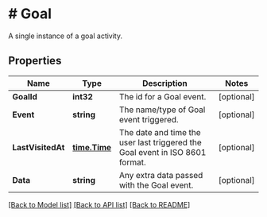 # # Goal
A single instance of a goal activity.

## Properties 


Name | Type | Description | Notes
------------ | ------------- | ------------- | -------------
**GoalId**| **int32** | The id for a Goal event.  | [optional]
**Event**| **string** | The name/type of Goal event triggered.  | [optional]
**LastVisitedAt**| [**time.Time**](time.Time.md) | The date and time the user last triggered the Goal event in ISO 8601 format.  | [optional]
**Data**| **string** | Any extra data passed with the Goal event.  | [optional]


[[Back to Model list]](../../README.md#models) [[Back to API list]](../../README.md#endpoints) [[Back to README]](../../README.md)

